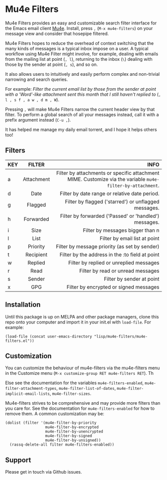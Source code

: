 
# Mu4e Filters

Mu4e Filters provides an easy and customizable search filter interface
for the Emacs email client [Mu4e](https://github.com/djcb/mu).
Install, press `,` (`M-x mu4e-filters`) on your message view and
consider that hosepipe filtered.

Mu4e Filters hopes to reduce the overhead of context switching that
the many kinds of messages is a typical inbox impose on a user. A
typical workflow using Mu4e Filter might involve, for example, dealing
with emails from the mailing list at point (`, l`), returning to the
inbox (`\`) dealing with those by the sender at point (`, s`), and so
on.

It also allows users to intuitively and easily perform complex and
non-trivial narrowing and search queries.

For example: *Filter the current email list by those from the sender
at point with a 'Word'-like attachment sent this month that I still
haven't replied to* (`, l , s f , a w , d m , W`).

Pressing `,` will make Mu4e Filters narrow the current header view by
that filter. To perform a global search of all your messages instead,
call it with a prefix argument instead (`C-u ,`).

It has helped me manage my daily email torrent, and I hope it helps
others too!

## Filters

| KEY | FILTER     | INFO                                                                                                       |
| --- |:----------:| ----------------------------------------------------------------------------------------------------------:|
| a   | Attachment | Filter by attachments or specific attachment MIME. Customize via the variable `mu4e-filter-by-attachment`. |
| d   | Date       | Filter by date range or relative date period.                                                              |
| g   | Flagged    | Filter by flagged ('starred') or unflagged messages.                                                       |
| h   | Forwarded  | Filter by forwarded ('Passed' or 'handled') messages.                                                      |
| i   | Size       | Filter by messages bigger than n                                                                           |
| l   | List       | Filter by email list at point                                                                              |
| p   | Priority   | Filter by message priority (as set by sender)                                                              |
| t   | Recipient  | Filter by the address in the :to field at point                                                            |
| w   | Replied    | Filter by replied or unreplied messages                                                                    |
| r   | Read       | Filter by read or unread messages                                                                          |
| s   | Sender     | Filter by sender at point                                                                                  |
| x   | GPG        | Filter by encrypted or signed messages                                                                     |

## Installation

Until this package is up on MELPA and other package managers, clone
this repo onto your computer and import it in your init.el with
`load-file`. For example:

``` emacs-lisp
(load-file (concat user-emacs-directory "lisp/mu4e-filters/mu4e-filters.el"))
```

## Customization

You can customize the behaviour of mu4e-filters via the mu4e-filters
menu in the Customize menu (`M-x customize-group RET mu4e-filters
RET`). Th

Else see the documentation for the variables `mu4e-filters-enabled`,
`mu4e-filter-attachment-types`, `mu4e-filter-list-of-dates`,
`mu4e-filter-implicit-email-lists`, `mu4e-filter-sizes`.

Mu4e-filters strives to be comprehensive and may provide more filters
than you care for. See the documentation for `mu4e-filters-enabled`
for how to remove them. A common customization may be:

``` emacs-lisp
(dolist (filter '(mu4e-filter-by-priority
		          mu4e-filter-by-encrypted
             	  mu4e-filter-by-unencrypted
		          mu4e-filter-by-signed
		          mu4e-filter-by-unsigned))
  (rassq-delete-all filter mu4e-filters-enabled))
```

## Support

Please get in touch via Github issues.
